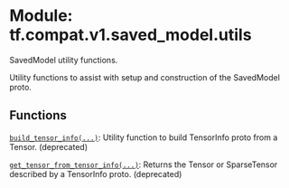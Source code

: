 <div itemscope itemtype="http://developers.google.com/ReferenceObject">
<meta itemprop="name" content="tf.compat.v1.saved_model.utils" />
<meta itemprop="path" content="Stable" />
</div>

# Module: tf.compat.v1.saved_model.utils

SavedModel utility functions.

<!-- Placeholder for "Used in" -->

Utility functions to assist with setup and construction of the SavedModel proto.

## Functions

[`build_tensor_info(...)`](../../../../tf/compat/v1/saved_model/build_tensor_info.md): Utility function to build TensorInfo proto from a Tensor. (deprecated)

[`get_tensor_from_tensor_info(...)`](../../../../tf/compat/v1/saved_model/get_tensor_from_tensor_info.md): Returns the Tensor or SparseTensor described by a TensorInfo proto. (deprecated)

